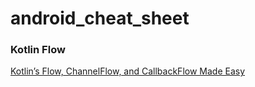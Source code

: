 # android_cheat_sheet

### Kotlin Flow

[Kotlin’s Flow, ChannelFlow, and CallbackFlow Made Easy](https://medium.com/mobile-app-development-publication/kotlins-flow-channelflow-and-callbackflow-made-easy-5e82ce2e27c0)
